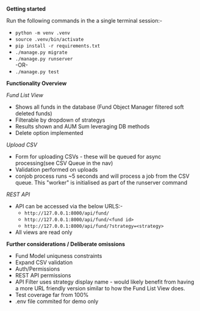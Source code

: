 **Getting started**

Run the following commands in the a single terminal session:-

- `python -m venv .venv`
- `source .venv/bin/activate`
- `pip install -r requirements.txt`
- `./manage.py migrate`
- `./manage.py runserver`  
-OR-  
- `./manage.py test`

**Functionality Overview**

*Fund List View*

- Shows all funds in the database (Fund Object Manager filtered soft deleted funds) 
- Filterable by dropdown of strategys 
- Results shown and AUM Sum leveraging DB methods
- Delete option implemented


*Upload CSV*

- Form for uploading CSVs - these will be queued for async processing(see CSV Queue in the nav)
- Validation performed on uploads
- conjob process runs ~5 seconds and will process a job from the CSV queue. This "worker" is initialised as part of the runserver command


*REST API*
- API can be accessed via the below URLS:- 
    - `http://127.0.0.1:8000/api/fund/`
    - `http://127.0.0.1:8000/api/fund/<fund id>`
    - `http://127.0.0.1:8000/api/fund/?strategy=<strategy>`
- All views are read only

**Further considerations / Deliberate omissions**
- Fund Model uniquness constraints
- Expand CSV validation
- Auth/Permissions
- REST API permissions
- API Filter uses strategy display name - would likely benefit from having a more URL friendly version similar to how the Fund List View does.
- Test coverage far from 100%
- .env file commited for demo only
